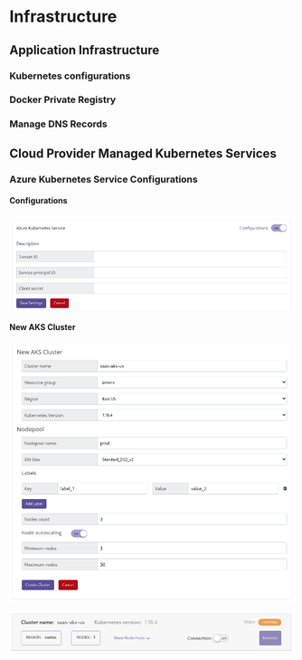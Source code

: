 # Infrastructure

## Application Infrastructure

### Kubernetes configurations

### Docker Private Registry

### Manage DNS Records

## Cloud Provider Managed Kubernetes Services

### Azure Kubernetes Service Configurations

#### Configurations

![](../../.gitbook/assets/image%20%2875%29.png)

#### New AKS Cluster 

![](../../.gitbook/assets/image%20%2877%29.png)

![](../../.gitbook/assets/image%20%2874%29.png)



